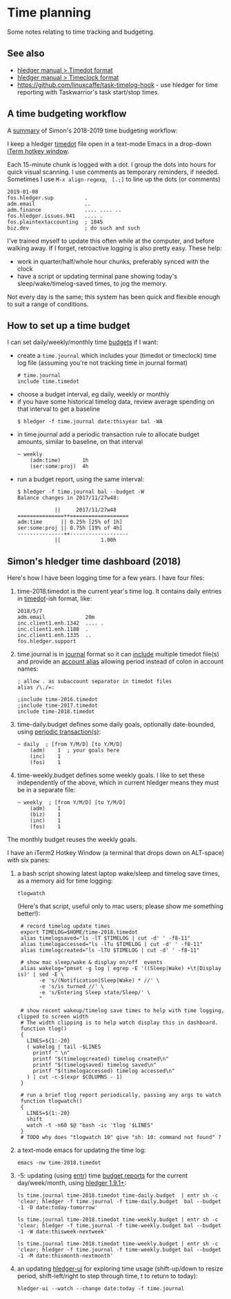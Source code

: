 # Time planning

<div class=pagetoc>

<!-- toc -->
</div>

Some notes relating to time tracking and budgeting.

## See also

- [hledger manual > Timedot format](hledger.md#timedot-format)
- [hledger manual > Timeclock format](hledger.md#timeclock-format)
- <https://github.com/linuxcaffe/task-timelog-hook> - use hledger for time reporting with Taskwarrior's task start/stop times.

## A time budgeting workflow

A [summary](https://news.ycombinator.com/item?id=19203521) of Simon's 2018-2019 time budgeting workflow:

I keep a hledger [timedot](hledger.md#timedot-format) file open in a text-mode Emacs
in a drop-down [iTerm hotkey window](https://iterm2.com/features.html#hotkey-window). 

Each 15-minute chunk is logged with a dot. 
I group the dots into hours for quick visual scanning.
I use comments as temporary reminders, if needed.
Sometimes I use `M-x align-regexp`, ` [.;]` to line up the dots (or comments)


    2019-01-08
    fos.hledger.sup          .
    adm.email                ..
    adm.finance              .... .... ..
    fos.hledger.issues.941   .... .
    fos.plaintextaccounting  ; 1045
    biz.dev                  ; do such and such

I've trained myself to update this often while at the computer, and before walking away. 
If I forget, retroactive logging is also pretty easy. These help:

- work in quarter/half/whole hour chunks, preferably synced with the clock
- have a script or updating terminal pane showing today's sleep/wake/timelog-saved times, to jog the memory.

Not every day is the same; this system has been quick and flexible enough to suit a range of conditions. 

## How to set up a time budget

I can set daily/weekly/monthly time [budgets](budgeting.md) if I want:

* create a `time.journal` which includes your (timedot or timeclock) time log file (assuming you're not tracking time in journal format)
    ```journal
    # time.journal
    include time.timedot
    ```
* choose a budget interval, eg daily, weekly or monthly
* if you have some historical timelog data, review average spending on that interval to get a baseline
    ```shell
    $ hledger -f time.journal date:thisyear bal -WA
    ```
* in time.journal add a periodic transaction rule to allocate budget amounts, similar to baseline, on that interval
    ```journal
    ~ weekly
        (adm:time)       1h
        (ser:some:proj)  4h
    ```
* run a budget report, using the same interval:
    ```shell
    $ hledger -f time.journal bal --budget -W
    Balance changes in 2017/11/27w48:

                ||     2017/11/27w48 
    ===============++===================
    adm:time      || 0.25h [25% of 1h] 
    ser:some:proj || 0.75h [19% of 4h] 
    ---------------++-------------------
                ||             1.00h 
    ```               

## Simon's hledger time dashboard (2018)

Here's how I have been logging time for a few years. I have four files:

1. time-2018.timedot is the current year's time log. It contains daily entries in [timedot](hledger.md#timedot)-ish format, like:

       2018/5/7
       adm.email             20m
       inc.client1.enh.1342  .... .
       inc.client1.enh.1188  .
       inc.client1.enh.1335  ..
       fos.hledger.support
    
2. time.journal is in [journal](hledger.md) format so it can [include](hledger.md#include-directive) multiple timedot file(s) and provide an [account alias](hledger.md#account-aliases) allowing period instead of colon in account names:

       ; allow . as subaccount separator in timedot files
       alias /\./=:
       
       ;include time-2016.timedot
       ;include time-2017.timedot
       include time-2018.timedot

3. time-daily.budget defines some daily goals, optionally date-bounded, using [periodic transaction(s)](hledger.md#periodic-transactions):

       ~ daily  ; [from Y/M/D] [to Y/M/D]
           (adm)    1  ; your goals here
           (inc)    1
           (fos)    1
  
4. time-weekly.budget defines some weekly goals. I like to set these independently of the above, which in current hledger means they must be in a separate file:

       ~ weekly  ; [from Y/M/D] [to Y/M/D]
           (adm)    1
           (biz)    1
           (inc)    1
           (fos)    1
  
The monthly budget reuses the weekly goals.

I have an iTerm2 Hotkey Window (a terminal that drops down on ALT-space) with six panes:

1. a bash script showing latest laptop wake/sleep and timelog save times, as a memory aid for time logging:

       tlogwatch

    (Here's that script, useful only to mac users; please show me something better!):

        # record timelog update times
        export TIMELOG=$HOME/time-2018.timedot
        alias timelogsaved="ls -lT $TIMELOG | cut -d' ' -f8-11"
        alias timelogaccessed="ls -lTu $TIMELOG | cut -d' ' -f8-11"
        alias timelogcreated="ls -lTU $TIMELOG | cut -d' ' -f8-11"
        
        # show mac sleep/wake & display on/off  events
        alias wakelog="pmset -g log | egrep -E '((Sleep|Wake) +\t|Display is)' | sed -E \
              -e 's/(Notification|Sleep|Wake) *	//' \
              -e 's/is turned //' \
              -e 's/Entering Sleep state/Sleep/' \
              "
        
        # show recent wakeup/timelog save times to help with time logging, clipped to screen width
        # The width clipping is to help watch display this in dashboard.
        function tlog()
        {
          LINES=${1:-20}
          ( wakelog | tail -$LINES
            printf " \n"
            printf "$(timelogcreated) timelog created\n"
            printf "$(timelogsaved) timelog saved\n"
            printf "$(timelogaccessed) timelog accessed\n"
          ) | cut -c-$(expr $COLUMNS - 1)
        }
        
        # run a brief tlog report periodically, passing any args to watch
        function tlogwatch()
        {
          LINES=${1:-20}
          shift
          watch -t -n60 $@ "bash -ic 'tlog '$LINES"
        }
        # TODO why does "tlogwatch 10" give "sh: 10: command not found" ?


2. a text-mode emacs for updating the time log:

       emacs -nw time-2018.timedot

3. -5: updating (using [entr](https://eradman.com/entrproject/)) time [budget reports](hledger.md#budget-report) for the current day/week/month, using [hledger 1.9.1+](install.md):

    ```
    ls time.journal time-2018.timedot time-daily.budget  | entr sh -c 'clear; hledger -f time.journal -f time-daily.budget  bal --budget -1 -D date:today-tomorrow'
    ```
    ```
    ls time.journal time-2018.timedot time-weekly.budget | entr sh -c 'clear; hledger -f time.journal -f time-weekly.budget bal --budget -1 -W date:thisweek-nextweek'
    ```
    ```
    ls time.journal time-2018.timedot time-weekly.budget | entr sh -c 'clear; hledger -f time.journal -f time-weekly.budget bal --budget -1 -M date:thismonth-nextmonth'
    ```

6. an updating [hledger-ui](hledger-ui.md) for exploring time usage (shift-up/down to resize period, shift-left/right to step through time, t to return to today):

       hledger-ui --watch --change date:today -f time.journal

